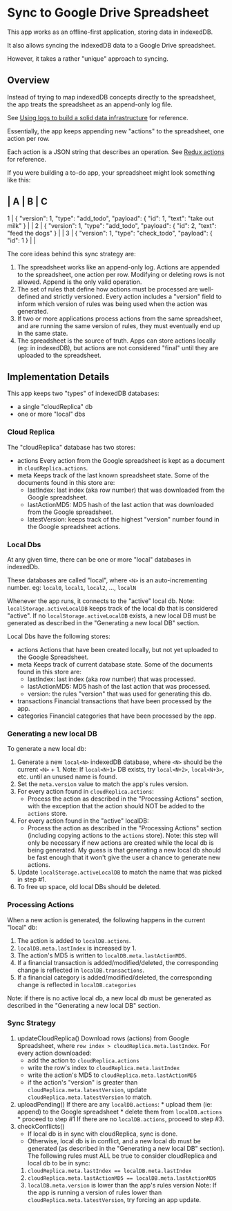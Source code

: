 # Sync to Google Drive Spreadsheet
This app works as an offline-first application, storing data in indexedDB.

It also allows syncing the indexedDB data to a Google Drive spreadsheet.

However, it takes a rather "unique" approach to syncing.

## Overview
Instead of trying to map indexedDB concepts directly to the spreadsheet, the app treats the spreadsheet as an append-only log file.

See [Using logs to build a solid data infrastructure](http://martin.kleppmann.com/2015/05/27/logs-for-data-infrastructure.html) for reference.

Essentially, the app keeps appending new "actions" to the spreadsheet, one action per row.

Each action is a JSON string that describes an operation. See [Redux actions](https://redux.js.org/basics/actions/) for reference.

If you were building a to-do app, your spreadsheet might look something like this:

  | A                                                                                   | B | C
------------------------------------------------------------------------------------------------
1 | { "version": 1, "type": "add_todo", "payload": { "id": 1, "text": "take out milk" } |   |
2 | { "version": 1, "type": "add_todo", "payload": { "id": 2, "text": "feed the dogs" } |   |
3 | { "version": 1, "type": "check_todo", "payload": { "id": 1 }                        |   |

The core ideas behind this sync strategy are:
1. The spreadsheet works like an append-only log. Actions are appended to the spreadsheet, one action per row. Modifying or deleting rows is not allowed. Append is the only valid operation.
2. The set of rules that define how actions must be processed are well-defined and strictly versioned. Every action includes a "version" field to inform which version of rules was being used when the action was generated.
3. If two or more applications process actions from the same spreadsheet, and are running the same version of rules, they must eventually end up in the same state.
4. The spreadsheet is the source of truth. Apps can store actions locally (eg: in indexedDB), but actions are not considered "final" until they are uploaded to the spreadsheet.

## Implementation Details
This app keeps two "types" of indexedDB databases:
- a single "cloudReplica" db
- one or more "local" dbs

### Cloud Replica
The "cloudReplica" database has two stores:
- actions
    Every action from the Google spreadsheet is kept as a document in `cloudReplica.actions`.
- meta
    Keeps track of the last known spreadsheet state. Some of the documents found in this store are:
    * lastIndex: last index (aka row number) that was downloaded from the Google spreadsheet.
    * lastActionMD5: MD5 hash of the last action that was downloaded from the Google spreadsheet.
    * latestVersion: keeps track of the highest "version" number found in the Google spreadsheet actions.

### Local Dbs
At any given time, there can be one or more "local" databases in indexedDb.

These databases are called "local<N>", where `<N>` is an auto-incrementing number.
eg: `local0`, `local1`, `local2`, ..., `localN`

Whenever the app runs, it connects to the "active" local db.
    Note: `localStorage.activeLocalDB` keeps track of the local db that is considered "active". If no `localStorage.activeLocalDB` exists, a new local DB must be generated as described in the "Generating a new local DB" section.

Local Dbs have the following stores:
- actions
    Actions that have been created locally, but not yet uploaded to the Google Spreadsheet.
- meta
    Keeps track of current database state. Some of the documents found in this store are:
    * lastIndex: last index (aka row number) that was processed.
    * lastActionMD5: MD5 hash of the last action that was processed.
    * version: the rules "version" that was used for generating this db.
- transactions
    Financial transactions that have been processed by the app.
- categories
    Financial categories that have been processed by the app.

### Generating a new local DB
To generate a new local db:
1. Generate a new `local<N>` indexedDB database, where `<N>` should be the current `<N>` + 1.
    Note: If `local<N+1>` DB exists, try `local<N+2>`, `local<N+3>`, etc. until an unused name is found.
2. Set the `meta.version` value to match the app's rules version.
3. For every action found in `cloudReplica.actions`:
    * Process the action as described in the "Processing Actions" section, with the exception that the action should NOT be added to the `actions` store.
4. For every action found in the "active" localDB:
    * Process the action as described in the "Processing Actions" section (including copying actions to the `actions` store).
    Note: this step will only be necessary if new actions are created while the local db is being generated. My guess is that generating a new local db should be fast enough that it won't give the user a chance to generate new actions.
5. Update `localStorage.activeLocalDB` to match the name that was picked in step #1.
6. To free up space, old local DBs should be deleted.

### Processing Actions
When a new action is generated, the following happens in the current "local" db:
1. The action is added to `localDB.actions`.
2. `localDB.meta.lastIndex` is increased by 1.
3. The action's MD5 is written to `localDB.meta.lastActionMD5`.
4. If a financial transaction is added/modified/deleted, the corresponding change is reflected in `localDB.transactions`.
5. If a financial category is added/modified/deleted, the corresponding change is reflected in `localDB.categories`

Note: if there is no active local db, a new local db must be generated as described in the "Generating a new local DB" section.

### Sync Strategy
1. updateCloudReplica()
    Download rows (actions) from Google Spreadsheet, where `row index > cloudReplica.meta.lastIndex`.
    For every action downloaded:
    * add the action to `cloudReplica.actions`
    * write the row's index to `cloudReplica.meta.lastIndex`
    * write the action's MD5 to `cloudReplica.meta.lastActionMD5`
    * if the action's "version" is greater than `cloudReplica.meta.latestVersion`, update `cloudReplica.meta.latestVersion` to match.
2. uploadPending()
    If there are any `localDB.actions`:
        * upload them (ie: append) to the Google spreadsheet
        * delete them from `localDB.actions`
        * proceed to step #1
    If there are no `localDB.actions`, proceed to step #3.
3. checkConflicts()
    - If local db is in sync with cloudReplica, sync is done.
    - Otherwise, local db is in conflict, and a new local db must be generated (as described in the "Generating a new local DB" section).
    The following rules must ALL be true to consider cloudReplica and local db to be in sync:
    1. `cloudReplica.meta.lastIndex == localDB.meta.lastIndex`
    2. `cloudReplica.meta.lastActionMD5 == localDB.meta.lastActionMD5`
    3. `localDB.meta.version` is lower than the app's rules version
    Note: If the app is running a version of rules lower than `cloudReplica.meta.latestVersion`, try forcing an app update.

